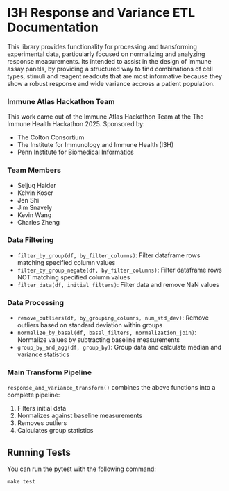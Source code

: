# I3H Response and Variance ETL Documentation

This library provides functionality for processing and transforming experimental data, particularly focused on normalizing and analyzing response measurements.
Its intended to assist in the design of immune assay panels, by providing a structured way to find combinations of cell types, stimuli and reagent
readouts that are most informative because they show a robust response and wide variance accross a patient population.

### Immune Atlas Hackathon Team

This work came out of the Immune Atlas Hackathon Team
at the The Immune Health Hackathon 2025. Sponsored by:

- The Colton Consortium
- The Institute for Immunology and Immune Health (I3H)
- Penn Institute for Biomedical Informatics

### Team Members

- Seljuq Haider
- Kelvin Koser
- Jen Shi
- Jim Snavely
- Kevin Wang
- Charles Zheng

### Data Filtering

- `filter_by_group(df, by_filter_columns)`: Filter dataframe rows matching specified column values
- `filter_by_group_negate(df, by_filter_columns)`: Filter dataframe rows NOT matching specified column values
- `filter_data(df, initial_filters)`: Filter data and remove NaN values

### Data Processing

- `remove_outliers(df, by_grouping_columns, num_std_dev)`: Remove outliers based on standard deviation within groups
- `normalize_by_basal(df, basal_filters, normalization_join)`: Normalize values by subtracting baseline measurements
- `group_by_and_agg(df, group_by)`: Group data and calculate median and variance statistics

### Main Transform Pipeline

`response_and_variance_transform()` combines the above functions into a complete pipeline:

1. Filters initial data
2. Normalizes against baseline measurements
3. Removes outliers
4. Calculates group statistics

## Running Tests

You can run the pytest with the following command:

```
make test
```
